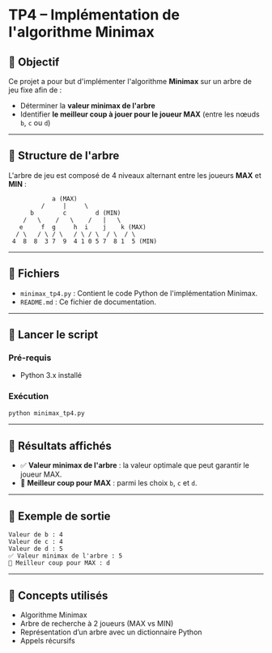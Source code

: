 
# TP4 – Implémentation de l'algorithme Minimax

## 🎯 Objectif

Ce projet a pour but d'implémenter l'algorithme **Minimax** sur un arbre de jeu fixe afin de :

- Déterminer la **valeur minimax de l'arbre**
- Identifier **le meilleur coup à jouer pour le joueur MAX** (entre les nœuds `b`, `c` ou `d`)

---

## 🧠 Structure de l'arbre

L'arbre de jeu est composé de 4 niveaux alternant entre les joueurs **MAX** et **MIN** :

```
            a (MAX)
         /     |     \
      b        c        d (MIN)
    /   \    /   \    /   |   \
   e     f  g     h  i    j    k (MAX)
  / \   / \ / \   / \ / \  / \  / \
 4  8  8  3 7  9  4 1 0 5 7  8 1  5 (MIN)
```

---

## 📂 Fichiers

- `minimax_tp4.py` : Contient le code Python de l'implémentation Minimax.
- `README.md` : Ce fichier de documentation.

---

## 🚀 Lancer le script

### Pré-requis
- Python 3.x installé

### Exécution

```bash
python minimax_tp4.py
```

---

## 📌 Résultats affichés

- ✅ **Valeur minimax de l'arbre** : la valeur optimale que peut garantir le joueur MAX.
- 🎯 **Meilleur coup pour MAX** : parmi les choix `b`, `c` et `d`.

---

## 🧪 Exemple de sortie

```
Valeur de b : 4
Valeur de c : 4
Valeur de d : 5
✅ Valeur minimax de l'arbre : 5
🎯 Meilleur coup pour MAX : d
```

---

## 📘 Concepts utilisés

- Algorithme Minimax
- Arbre de recherche à 2 joueurs (MAX vs MIN)
- Représentation d’un arbre avec un dictionnaire Python
- Appels récursifs
